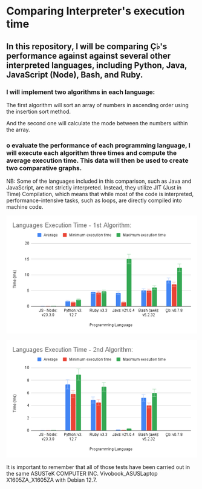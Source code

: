 # Comparing Interpreter's execution time

## In this repository, I will be comparing Ç♭'s performance against against several other interpreted languages, including Python, Java, JavaScript (Node), Bash, and Ruby.

### I will implement two algorithms in each language:

The first algorithm will sort an array of numbers in ascending order using the insertion sort method.

And the second one will calculate the mode between the numbers within the array.

### o evaluate the performance of each programming language, I will execute each algorithm three times and compute the average execution time. This data will then be used to create two comparative graphs.

NB: Some of the languages  included in this comparison, such as Java and JavaScript, are not strictly interpreted. Instead, they utilize JIT (Just in Time) Compilation, which means that while most of the code is interpreted, performance-intensive tasks, such as loops, are directly compiled into machine code.

![first_graph](./src/graph1.png)



![second_graph](./src/graph2.png)



It is important to remember that all of those tests have been carried out in the same ASUSTeK COMPUTER INC. Vivobook_ASUSLaptop X1605ZA_X1605ZA with Debian 12.7.
